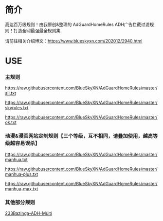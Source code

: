 # 简介
高达百万级规则！由我原创&整理的 AdGuardHomeRules ADH广告拦截过滤规则！打造全网最强最全规则集

请前往相关介绍博文：https://www.blueskyxn.com/202012/2940.html

# USE

### 主规则

https://raw.githubusercontent.com/BlueSkyXN/AdGuardHomeRules/master/all.txt

https://raw.githubusercontent.com/BlueSkyXN/AdGuardHomeRules/master/skyrules.txt

https://raw.githubusercontent.com/BlueSkyXN/AdGuardHomeRules/master/ok.txt

### 动漫&漫画网站定制规则【三个等级，互不相同，请叠加使用，越高等级越容易误杀】

https://raw.githubusercontent.com/BlueSkyXN/AdGuardHomeRules/master/manhua.txt

https://raw.githubusercontent.com/BlueSkyXN/AdGuardHomeRules/master/manhua-plus.txt

https://raw.githubusercontent.com/BlueSkyXN/AdGuardHomeRules/master/manhua-max.txt

### 其他部分规则

[233Bazinga-ADH-Multi](./233Bazinga-ADH-Multi.md)



